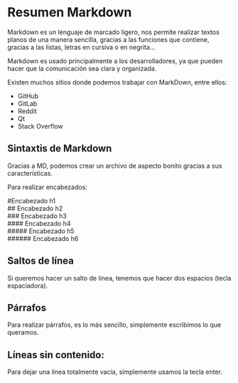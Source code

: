 # Resumen Markdown 
Markdown es un lenguaje de marcado ligero, nos permite realizar textos planos de una manera sencilla, gracias a las funciones que contiene, gracias a las listas, letras en cursiva o en negrita...

Markdown es usado principalmente a los desarrolladores, ya que pueden hacer que la comunicación sea clara y organizada.

Existen muchos sitios donde podemos trabajar con MarkDown, entre ellos:  

+ GitHub
+ GitLab
+ Reddit
+ Qt
+ Stack Overflow

## Sintaxtis de Markdown

Gracias a MD, podemos crear un archivo de aspecto bonito gracias a sus características.

Para realizar encabezados:

  #Encabezado h1   
  \## Encabezado h2  
  \### Encabezado h3  
  \#### Encabezado h4  
  \##### Encabezado h5  
  \###### Encabezado h6

## Saltos de línea

Si queremos hacer un salto de linea, tenemos que hacer dos espacios (tecla espaciadora).

## Párrafos

Para realizar párrafos, es lo más sencillo, simplemente escribimos lo que queramos.

## Líneas sin contenido:

Para dejar una línea totalmente vacía, simplemente usamos la tecla enter.